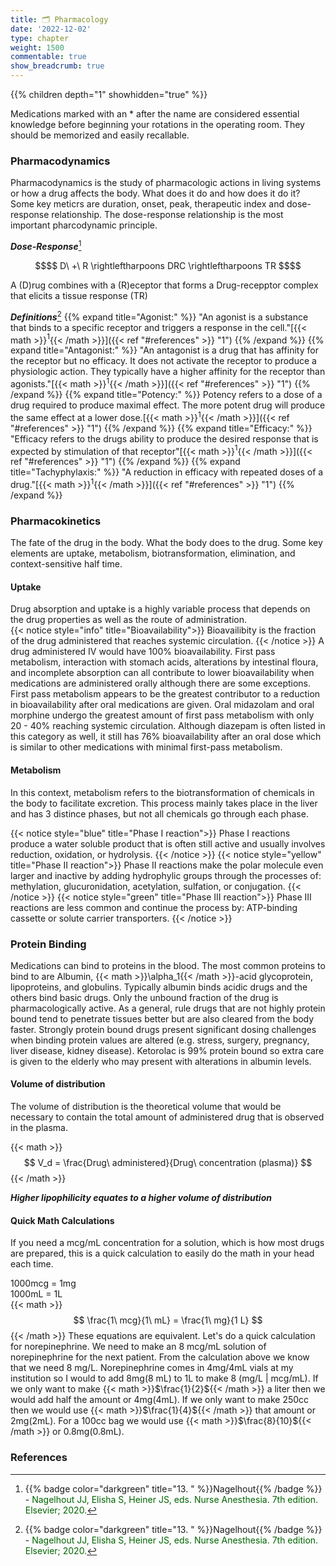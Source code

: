 ```yaml
---
title: 🗂 Pharmacology
date: '2022-12-02'
type: chapter
weight: 1500
commentable: true
show_breadcrumb: true
---
```


{{% children depth="1" showhidden="true" %}}

Medications marked with an * after the name are considered essential knowledge before beginning your rotations in the operating room.  They should be memorized and easily recallable.

### Pharmacodynamics
Pharmacodynamics is the study of pharmacologic actions in living systems or how a drug affects the body.  What does it do and how does it do it?  Some key meticrs are duration, onset, peak, therapeutic index and dose-response relationship.  The dose-response relationship is the most important pharcodynamic principle.

***Dose-Response***[^13]
```math
$$
D\ +\ R \rightleftharpoons DRC \rightleftharpoons TR
$$
```
A (D)rug combines with a (R)eceptor that forms a Drug-recepptor complex that elicits a tissue response (TR)

***Definitions***[^13] 
{{% expand title="Agonist:" %}}
"An agonist is a substance that binds to a specific receptor and triggers a response in the cell."[{{< math >}}$^1${{< /math >}}]({{< ref "#references" >}} "1")
{{% /expand %}}
{{% expand title="Antagonist:" %}}
"An antagonist is a drug that has affinity for the receptor but no efficacy.  It does not activate the receptor to produce a physiologic action.  They typically have a higher affinity for the receptor than agonists."[{{< math >}}$^1${{< /math >}}]({{< ref "#references" >}} "1")
{{% /expand %}}
{{% expand title="Potency:" %}}
Potency refers to a dose of a drug required to produce maximal effect.  The more potent drug will produce the same effect at a lower dose.[{{< math >}}$^1${{< /math >}}]({{< ref "#references" >}} "1")
{{% /expand %}}
{{% expand title="Efficacy:" %}}
"Efficacy refers to the drugs ability to produce the desired response that is expected by stimulation of that receptor"[{{< math >}}$^1${{< /math >}}]({{< ref "#references" >}} "1")
{{% /expand %}}
{{% expand title="Tachyphylaxis:" %}}
"A reduction in efficacy with repeated doses of a drug."[{{< math >}}$^1${{< /math >}}]({{< ref "#references" >}} "1")
{{% /expand %}}


### Pharmacokinetics
The fate of the drug in the body.  What the body does to the drug.  Some key elements are uptake, metabolism, biotransformation, elimination, and context-sensitive half time.

#### Uptake
Drug absorption and uptake is a highly variable process that depends on the drug properties as well as the route of administration.  
{{< notice style="info" title="Bioavailability">}}
Bioavailibity is the fraction of the drug administered that reaches systemic circulation.
{{< /notice >}}
A drug administered IV would have 100% bioavailability.  First pass metabolism, interaction with stomach acids, alterations by intestinal floura, and incomplete absorption can all contribute to lower bioavailability when medications are administered orally although there are some exceptions.  First pass metabolism appears to be the greatest contributor to a reduction in bioavailability after oral medications are given.  Oral midazolam and oral morphine undergo the greatest amount of first pass metabolism with only 20 - 40%  reaching systemic circulation.  Although diazepam is often listed in this category as well, it still has 76% bioavailability after an oral dose which is similar to other medications with minimal first-pass metabolism.


#### Metabolism
In this context, metabolism refers to the biotransformation of chemicals in the body to facilitate excretion.  This process mainly takes place in the liver and has 3 distince phases, but not all chemicals go through each phase.

{{< notice style="blue" title="Phase I reaction">}}
Phase I reactions produce a water soluble product that is often still active and usually involves reduction, oxidation, or hydrolysis.
{{< /notice >}}
{{< notice style="yellow" title="Phase II reaction">}}
Phase II reactions make the polar molecule even larger and inactive by adding hydrophylic groups through the processes of: methylation, glucuronidation, acetylation, sulfation, or conjugation.
{{< /notice >}}
{{< notice style="green" title="Phase III reaction">}}
Phase III reactions are less common and continue the process by: ATP-binding cassette or solute carrier transporters.
{{< /notice >}}

### Protein Binding
Medications can bind to proteins in the blood.  The most common proteins to bind to are Albumin, {{< math >}}\alpha_1{{< /math >}}-acid glycoprotein, lipoproteins, and globulins.  Typically albumin binds acidic drugs and the others bind basic drugs.  Only the unbound fraction of the drug is pharmacologically active.  As a general, rule drugs that are not highly protein bound tend to penetrate tissues better but are also cleared from the body faster.  Strongly protein bound drugs present significant dosing challenges when binding protein values are altered (e.g. stress, surgery, pregnancy, liver disease, kidney disease).  Ketorolac is 99% protein bound so extra care is given to the elderly who may present with alterations in albumin levels.

#### Volume of distribution
The volume of distribution is the theoretical volume that would be necessary to contain the total amount of administered drug that is observed in the plasma.

{{< math >}}
$$
V_d = \frac{Drug\ administered}{Drug\ concentration (plasma)}
$$
{{< /math >}}

***Higher lipophilicity equates to a higher volume of distribution***


#### Quick Math Calculations
If you need a mcg/mL concentration for a solution, which is how most drugs are prepared, this is a quick calculation to easily do the math in your head each time.

1000mcg = 1mg  
1000mL = 1L  
{{< math >}}
$$
\frac{1\ mcg}{1\ mL} = \frac{1\ mg}{1 L}
$$
{{< /math >}}
These equations are equivalent.  Let's do a quick calculation for norepinephrine.  We need to make an 8 mcg/mL solution of norepinephrine for the next patient.  From the calculation above we know that we need 8 mg/L.  Norepinephrine comes in 4mg/4mL vials at my institution so I would to add 8mg(8 mL) to 1L to make 8 (mg/L | mcg/mL).  If we only want to make {{< math >}}$\frac{1}{2}${{< /math >}} a liter then we would add half the amount or 4mg(4mL). If we only want to make 250cc then we would use {{< math >}}$\frac{1}{4}${{< /math >}} that amount or 2mg(2mL).  For a 100cc bag we would use {{< math >}}$\frac{8}{10}${{< /math >}} or 0.8mg(0.8mL).

### References

[^1]: {{% badge color="blue" title="1. " %}}Barash{{% /badge %}}<span style="color:blue"> - Barash PG, Cullen BF, Stoelting RK, Cahalan MK, Stock MC, Ortega R, Sharar SR, Holt NF, eds. Clinical Anesthesia. 8th edition. Wolters Kluwer; 2017.</span>  
[^2]: {{% badge color="purple" title="2. " %}}Chestnut{{% /badge %}}<span style="color:purple"> - Chestnut DH, Wong CA, Tsen LC, Ngan Kee WD, Beilin Y, Mhyre JM, Bateman BT, eds. 6th edition. Elsevier; 2020.</span>  
[^3]: {{% badge color="pink" title="3. " %}}Cote{{% /badge %}} - <span style="color:pink">Coté CJ, Lerman J, Anderson BJ. Coté and Lerman's A Practice of Anesthesia for Infants and Children. 6th edition. Elsevier; 2018.</span>  
[^4]: {{% badge color="brown" title="4. " %}}Ehrenwerth{{% /badge %}} - <span style="color:brown">Ehrenwerth J, Eisenkraft J, Berry J, eds. Anesthesia Equipment: Principles and Applications. 3rd edition. Elsevier; 2020.</span>  
[^5]: {{% badge color="green" title="5. " %}}Farag{{% /badge %}} - <span style="color:green">Farag E, Mounir-Soliman L, Brown DL. Brown's Atlas of Regional Anesthesia. 6th edition. Elsevier; 2020.</span>  
[^6]: {{% badge color="red" title="6. " %}}Flood{{% /badge %}} - <span style="color:red">Flood P, Rathmell JP, Urman RD, eds. Stoelting's Pharmacology & Physiology in Anesthetic Practice. 6th edition. Wolters Kluwer; 2021.</span>  
[^7]: {{% badge color="grey" title="7. " %}}Foster{{% /badge %}} - <span style="color:grey">Foster SD, Callahan MF, eds. A Professional Study and Resource Guide for the CRNA. 2nd edition. American Association of Nurse Anesthetists; 2011.</span>  
[^8]: {{% badge color="orange" title="8. " %}}Gropper{{% /badge %}} - <span style="color:orange">Gropper MA, Cohen NH, Eriksson LI, Fleisher LA, Leslie K, Wiener-Kronish JP, eds. Miller's Anesthesia (Vols. 1-2). 9th edition. Elsevier; 2019.</span>  
[^9]: {{% badge color="indigo" title="9. " %}}Rosenblatt{{% /badge %}} - <span style="color:indigo">Rosenblatt WH, Popescu WM. Master Techniques in Upper and Lower Airway Management. Wolters Kluwer (LWW); 2015.</span>  
[^10]: {{% badge color="teal" title="10. " %}}Hall{{% /badge %}} - <span style="color:teal">Hall JE, Hall ME. Guyton and Hall Textbook of Medical Physiology. 14th edition. Elsevier; 2020.</span>  
[^11]: {{% badge color="maroon" title="11. " %}}Hines{{% /badge %}} - <span style="color:maroon">Hines RL, Jones SB, eds. Stoelting's Anesthesia and Co-existing Disease. 8th edition. Elsevier; 2021.</span>  
[^12]: {{% badge color="aquamarine" title="12. " %}}Jaffe{{% /badge %}} - <span style="color:aquamarine">Jaffe RA, Schmiesing CA, Golianu B. Anesthesiologist's Manual of Surgical Procedures. 6th ed. Wolters Kluwer; 2020.</span>  
[^13]: {{% badge color="darkgreen" title="13. " %}}Nagelhout{{% /badge %}} - <span style="color:darkgreen">Nagelhout JJ, Elisha S, Heiner JS, eds. Nurse Anesthesia. 7th edition. Elsevier; 2020.</span>
